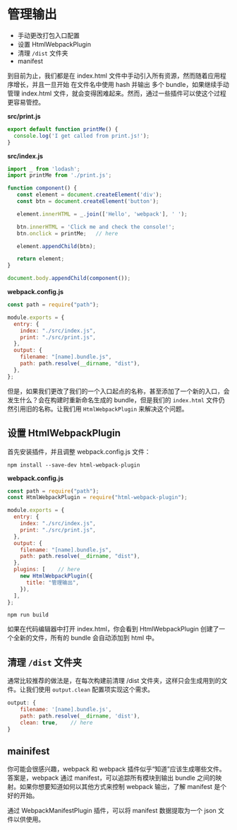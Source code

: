 # 管理输出

- 手动更改打包入口配置
- 设置 HtmlWebpackPlugin
- 清理 `/dist` 文件夹
- manifest

到目前为止，我们都是在 index.html 文件中手动引入所有资源，然而随着应用程序增长，并且一旦开始 在文件名中使用 hash 并输出 多个 bundle，如果继续手动管理 index.html 文件，就会变得困难起来。然而，通过一些插件可以使这个过程更容易管控。

**src/print.js**
```js
export default function printMe() {
  console.log('I get called from print.js!');
}
```

**src/index.js**
```js
import _ from 'lodash';
import printMe from './print.js';

function component() {
   const element = document.createElement('div');
   const btn = document.createElement('button');

   element.innerHTML = _.join(['Hello', 'webpack'], ' ');

   btn.innerHTML = 'Click me and check the console!';
   btn.onclick = printMe;   // here

   element.appendChild(btn);

   return element;
}

document.body.appendChild(component());
```

**webpack.config.js**
```js
const path = require("path");

module.exports = {
  entry: {
    index: "./src/index.js",
    print: "./src/print.js",
  },
  output: {
    filename: "[name].bundle.js",
    path: path.resolve(__dirname, "dist"),
  },
};
```

但是，如果我们更改了我们的一个入口起点的名称，甚至添加了一个新的入口，会发生什么？会在构建时重新命名生成的 bundle，但是我们的 `index.html` 文件仍然引用旧的名称。让我们用 `HtmlWebpackPlugin` 来解决这个问题。

## 设置 HtmlWebpackPlugin
首先安装插件，并且调整 webpack.config.js 文件：
```
npm install --save-dev html-webpack-plugin
```

**webpack.config.js**
```js
const path = require("path");
const HtmlWebpackPlugin = require("html-webpack-plugin");

module.exports = {
  entry: {
    index: "./src/index.js",
    print: "./src/print.js",
  },
  output: {
    filename: "[name].bundle.js",
    path: path.resolve(__dirname, "dist"),
  },
  plugins: [    // here
    new HtmlWebpackPlugin({
      title: "管理输出",
    }),
  ],
};
```

```
npm run build
```

如果在代码编辑器中打开 index.html，你会看到 HtmlWebpackPlugin 创建了一个全新的文件，所有的 bundle 会自动添加到 html 中。

## 清理 `/dist` 文件夹

通常比较推荐的做法是，在每次构建前清理 /dist 文件夹，这样只会生成用到的文件。让我们使用 `output.clean` 配置项实现这个需求。

```js
output: {
    filename: '[name].bundle.js',
    path: path.resolve(__dirname, 'dist'),
    clean: true,    // here
}
```

## mainifest
你可能会很感兴趣，webpack 和 webpack 插件似乎“知道”应该生成哪些文件。答案是，webpack 通过 manifest，可以追踪所有模块到输出 bundle 之间的映射。如果你想要知道如何以其他方式来控制 webpack 输出，了解 manifest 是个好的开始。

通过 WebpackManifestPlugin 插件，可以将 manifest 数据提取为一个 json 文件以供使用。



